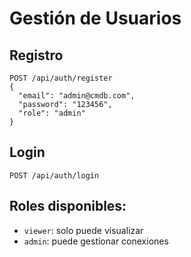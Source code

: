 # Gestión de Usuarios

## Registro
```http
POST /api/auth/register
{
  "email": "admin@cmdb.com",
  "password": "123456",
  "role": "admin"
}
```

## Login
```http
POST /api/auth/login
```

## Roles disponibles:
- `viewer`: solo puede visualizar
- `admin`: puede gestionar conexiones
